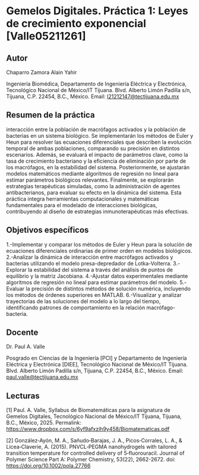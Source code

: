 

# Gemelos Digitales. Práctica 1: Leyes de crecimiento exponencial [Valle05211261]

## Autor
Chaparro Zamora Alain Yahir

Ingeniería Biomédica, Departamento de Ingeniería Eléctrica y Electrónica, Tecnológico Nacional de México/IT Tijuana. Blvd. Alberto Limón Padilla s/n, Tijuana, C.P. 22454, B.C., México. Email: l21212147@tectijuana.edu.mx

## Resumen de la práctica
interacción entre la población de macrófagos activados y la población de bacterias en un sistema biológico. Se implementarán los métodos de Euler y Heun para resolver las ecuaciones diferenciales que describen la evolución temporal de ambas poblaciones, comparando su precisión en distintos escenarios. Además, se evaluará el impacto de parámetros clave, como la tasa de crecimiento bacteriano y la eficiencia de eliminación por parte de los macrófagos, en la estabilidad del sistema. Posteriormente, se ajustarán modelos matemáticos mediante algoritmos de regresión no lineal para estimar parámetros biológicos relevantes. Finalmente, se explorarán estrategias terapéuticas simuladas, como la administración de agentes antibacterianos, para evaluar su efecto en la dinámica del sistema. Esta práctica integra herramientas computacionales y matemáticas fundamentales para el modelado de interacciones biológicas, contribuyendo al diseño de estrategias inmunoterapéuticas más efectivas.

## Objetivos específicos
1.-Implementar y comparar los métodos de Euler y Heun para la solución de ecuaciones diferenciales ordinarias de primer orden en modelos biológicos.
2.-Analizar la dinámica de interacción entre macrófagos activados y bacterias utilizando el modelo presa-depredador de Lotka-Volterra.
3.-Explorar la estabilidad del sistema a través del análisis de puntos de equilibrio y la matriz Jacobiana.
4.-Ajustar datos experimentales mediante algoritmos de regresión no lineal para estimar parámetros del modelo.
5.-Evaluar la precisión de distintos métodos de solución numérica, incluyendo los métodos de órdenes superiores en MATLAB.
6.-Visualizar y analizar trayectorias de las soluciones del modelo a lo largo del tiempo, identificando patrones de comportamiento en la relación macrófago-bacteria.

## Docente
Dr. Paul A. Valle

Posgrado en Ciencias de la Ingeniería [PCI] y Departamento de Ingeniería Eléctrica y Electrónica [DIEE], Tecnológico Nacional de México/IT Tijuana. Blvd. Alberto Limón Padilla s/n, Tijuana, C.P. 22454, B.C., México. Email: paul.valle@tectijuana.edu.mx

## Lecturas
[1] Paul. A. Valle, Syllabus de Biomatemáticas para la asignatura de Gemelos Digitales, Tecnológico Nacional de México/IT Tijuana, Tijuana, B.C., México, 2025. Permalink: https://www.dropbox.com/s/6yf9afxzih9y458/Biomatematicas.pdf

[2] González‐Ayón, M. A., Sañudo‐Barajas, J. A., Picos‐Corrales, L. A., & Licea‐Claverie, A. (2015). PNVCL‐PEGMA nanohydrogels with tailored transition temperature for controlled delivery of 5‐fluorouracil. Journal of Polymer Science Part A: Polymer Chemistry, 53(22), 2662-2672. doi: https://doi.org/10.1002/pola.27766
